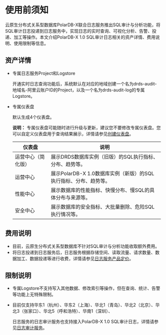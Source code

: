 # 使用前须知

云原生分布式关系型数据库PolarDB-X联合日志服务推出SQL审计与分析功能，将SQL审计日志投递到日志服务中，实现日志的实时查询、可视化分析、告警、投递、加工等操作。本文介绍PolarDB-X 1.0 SQL审计日志相关的资产详情、费用说明、使用限制等信息。

## 资产详情

-   专属日志服务Project和Logstore

    开通实时日志查询功能后，系统默认在对应的地域创建一个名为drds-audit-地域名-阿里云账户ID的Project，以及一个名为drds-audit-log的专属Logstore。

-   专属仪表盘

    默认生成4个仪表盘。

    **说明：** 专属仪表盘可能随时进行升级与更新，建议您不要修改专属仪表盘。您可以自定义仪表盘用于查询结果展示，详情请参见[创建仪表盘](/cn.zh-CN/可视化与告警/仪表盘/创建仪表盘.md)。

    |仪表盘|说明|
    |---|--|
    |运营中心（简化版）|展示DRDS数据库实例（旧版）的SQL执行指标、分布、趋势等。|
    |运营中心|展示PolarDB-X 1.0数据库实例（新版）的SQL执行指标、分布、趋势等。|
    |性能中心|展示数据库的性能指标、快慢分布、慢SQL的具体分布与来源等。|
    |安全中心|展示数据库的安全指标、大批量删除、危险SQL执行情况等。|


## 费用说明

-   目前，云原生分布式关系型数据库不针对SQL审计与分析功能收取额外费用。
-   将日志投递到日志服务后，日志服务根据存储空间、读取流量、请求数量、数据加工、数据投递等进行收费，详情请参见[日志服务产品定价](https://www.aliyun.com/price/product?spm=a2c4g.11186623.2.11.66cd2aab6wAn6p#/sls/detail)。

## 限制说明

-   专属Logstore不支持写入其他数据、修改索引等操作，但在查询、统计、告警等功能上无特殊限制。
-   目前仅支持华东1（杭州）、华东2（上海）、华北1（青岛）、华北2（北京）、华北3（张家口）、华北5（呼和浩特）、华南1（深圳）、

    日志服务的日志审计服务也支持接入PolarDB-X 1.0 SQL审计日志，详情请参见[日志审计服务](/cn.zh-CN/应用中心（App）/日志审计服务/简介.md)。


